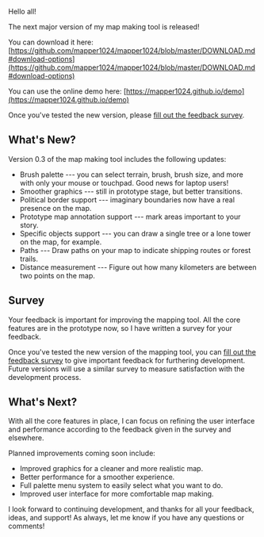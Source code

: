 Hello all!

The next major version of my map making tool is released!

You can download it here: [https://github.com/mapper1024/mapper1024/blob/master/DOWNLOAD.md#download-options](https://github.com/mapper1024/mapper1024/blob/master/DOWNLOAD.md#download-options)

You can use the online demo here: [https://mapper1024.github.io/demo](https://mapper1024.github.io/demo)

Once you've tested the new version, please [fill out the feedback survey](https://forms.gle/fRmo3hLvL9sxyyVV6).

What's New?
-----------
Version 0.3 of the map making tool includes the following updates:

* Brush palette --- you can select terrain, brush, brush size, and more with only your mouse or touchpad. Good news for laptop users!
* Smoother graphics --- still in prototype stage, but better transitions.
* Political border support --- imaginary boundaries now have a real presence on the map.
* Prototype map annotation support --- mark areas important to your story.
* Specific objects support --- you can draw a single tree or a lone tower on the map, for example.
* Paths --- Draw paths on your map to indicate shipping routes or forest trails.
* Distance measurement --- Figure out how many kilometers are between two points on the map.

Survey
---------
Your feedback is important for improving the mapping tool. All the core features are in the prototype now, so I have written a survey for your feedback.

Once you've tested the new version of the mapping tool, you can [fill out the feedback survey](https://forms.gle/fRmo3hLvL9sxyyVV6) to give important feedback for furthering development. Future versions will use a similar survey to measure satisfaction with the development process.

What's Next?
------------
With all the core features in place, I can focus on refining the user interface and performance according to the feedback given in the survey and elsewhere.

Planned improvements coming soon include:

* Improved graphics for a cleaner and more realistic map.
* Better performance for a smoother experience.
* Full palette menu system to easily select what you want to do.
* Improved user interface for more comfortable map making.

I look forward to continuing development, and thanks for all your feedback, ideas, and support! As always, let me know if you have any questions or comments!
